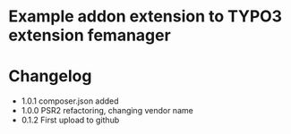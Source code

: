 # Example addon extension to TYPO3 extension femanager

# Changelog

- 1.0.1 composer.json added
- 1.0.0 PSR2 refactoring, changing vendor name
- 0.1.2 First upload to github

